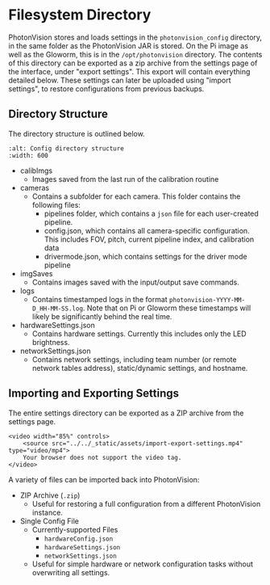 # Filesystem Directory

PhotonVision stores and loads settings in the `photonvision_config` directory, in the same folder as the PhotonVision JAR is stored. On the Pi image as well as the Gloworm, this is in the `/opt/photonvision` directory. The contents of this directory can be exported as a zip archive from the settings page of the interface, under "export settings". This export will contain everything detailed below. These settings can later be uploaded using "import settings", to restore configurations from previous backups.

## Directory Structure

The directory structure is outlined below.

```{image} images/configDir.png
:alt: Config directory structure
:width: 600
```

- calibImgs
  - Images saved from the last run of the calibration routine
- cameras
  - Contains a subfolder for each camera. This folder contains the following files:
    - pipelines folder, which contains a `json` file for each user-created pipeline.
    - config.json, which contains all camera-specific configuration. This includes FOV, pitch, current pipeline index, and calibration data
    - drivermode.json, which contains settings for the driver mode pipeline
- imgSaves
  - Contains images saved with the input/output save commands.
- logs
  - Contains timestamped logs in the format `photonvision-YYYY-MM-D_HH-MM-SS.log`. Note that on Pi or Gloworm these timestamps will likely be significantly behind the real time.
- hardwareSettings.json
  - Contains hardware settings. Currently this includes only the LED brightness.
- networkSettings.json
  - Contains network settings, including team number (or remote network tables address), static/dynamic settings, and hostname.

## Importing and Exporting Settings

The entire settings directory can be exported as a ZIP archive from the settings page.

```{raw} html
<video width="85%" controls>
    <source src="../../_static/assets/import-export-settings.mp4" type="video/mp4">
    Your browser does not support the video tag.
</video>
```

A variety of files can be imported back into PhotonVision:

- ZIP Archive (`.zip`)
  - Useful for restoring a full configuration from a different PhotonVision instance.
- Single Config File
  - Currently-supported Files
    - `hardwareConfig.json`
    - `hardwareSettings.json`
    - `networkSettings.json`
  - Useful for simple hardware or network configuration tasks without overwriting all settings.
